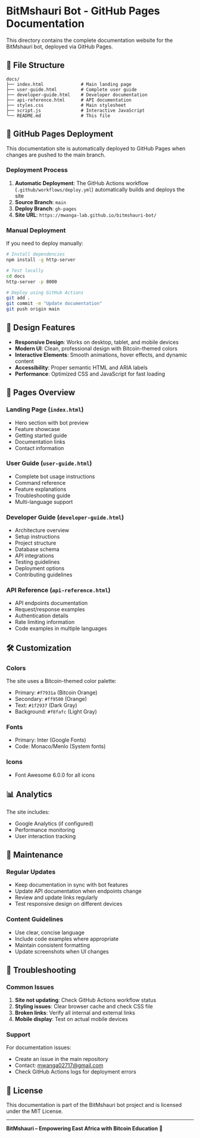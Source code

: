 # BitMshauri Bot - GitHub Pages Documentation

This directory contains the complete documentation website for the BitMshauri bot, deployed via GitHub Pages.

## 📁 File Structure

```
docs/
├── index.html              # Main landing page
├── user-guide.html         # Complete user guide
├── developer-guide.html    # Developer documentation
├── api-reference.html      # API documentation
├── styles.css              # Main stylesheet
├── script.js               # Interactive JavaScript
└── README.md               # This file
```

## 🚀 GitHub Pages Deployment

This documentation site is automatically deployed to GitHub Pages when changes are pushed to the main branch.

### Deployment Process

1. **Automatic Deployment**: The GitHub Actions workflow (`.github/workflows/deploy.yml`) automatically builds and deploys the site
2. **Source Branch**: `main`
3. **Deploy Branch**: `gh-pages`
4. **Site URL**: `https://mwanga-lab.github.io/bitmshauri-bot/`

### Manual Deployment

If you need to deploy manually:

```bash
# Install dependencies
npm install -g http-server

# Test locally
cd docs
http-server -p 8000

# Deploy using GitHub Actions
git add .
git commit -m "Update documentation"
git push origin main
```

## 🎨 Design Features

- **Responsive Design**: Works on desktop, tablet, and mobile devices
- **Modern UI**: Clean, professional design with Bitcoin-themed colors
- **Interactive Elements**: Smooth animations, hover effects, and dynamic content
- **Accessibility**: Proper semantic HTML and ARIA labels
- **Performance**: Optimized CSS and JavaScript for fast loading

## 📱 Pages Overview

### Landing Page (`index.html`)
- Hero section with bot preview
- Feature showcase
- Getting started guide
- Documentation links
- Contact information

### User Guide (`user-guide.html`)
- Complete bot usage instructions
- Command reference
- Feature explanations
- Troubleshooting guide
- Multi-language support

### Developer Guide (`developer-guide.html`)
- Architecture overview
- Setup instructions
- Project structure
- Database schema
- API integrations
- Testing guidelines
- Deployment options
- Contributing guidelines

### API Reference (`api-reference.html`)
- API endpoints documentation
- Request/response examples
- Authentication details
- Rate limiting information
- Code examples in multiple languages

## 🛠️ Customization

### Colors
The site uses a Bitcoin-themed color palette:
- Primary: `#f7931a` (Bitcoin Orange)
- Secondary: `#ff9500` (Orange)
- Text: `#1f2937` (Dark Gray)
- Background: `#f8fafc` (Light Gray)

### Fonts
- Primary: Inter (Google Fonts)
- Code: Monaco/Menlo (System fonts)

### Icons
- Font Awesome 6.0.0 for all icons

## 📊 Analytics

The site includes:
- Google Analytics (if configured)
- Performance monitoring
- User interaction tracking

## 🔧 Maintenance

### Regular Updates
- Keep documentation in sync with bot features
- Update API documentation when endpoints change
- Review and update links regularly
- Test responsive design on different devices

### Content Guidelines
- Use clear, concise language
- Include code examples where appropriate
- Maintain consistent formatting
- Update screenshots when UI changes

## 🐛 Troubleshooting

### Common Issues

1. **Site not updating**: Check GitHub Actions workflow status
2. **Styling issues**: Clear browser cache and check CSS file
3. **Broken links**: Verify all internal and external links
4. **Mobile display**: Test on actual mobile devices

### Support

For documentation issues:
- Create an issue in the main repository
- Contact: mwanga02717@gmail.com
- Check GitHub Actions logs for deployment errors

## 📄 License

This documentation is part of the BitMshauri bot project and is licensed under the MIT License.

---

**BitMshauri – Empowering East Africa with Bitcoin Education** 🚀
